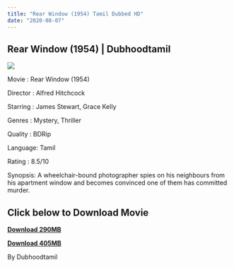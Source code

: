 ```yaml
---
title: "Rear Window (1954) Tamil Dubbed HD"
date: "2020-08-07"
---
```


## Rear Window (1954) | Dubhoodtamil

[![](https://1.bp.blogspot.com/-V8L9NcIdJeM/Xyo2QpXnBqI/AAAAAAAAA_A/1d-7fv6C_40GbtYYqduKB7JVsBExkZT3wCLcBGAsYHQ/w426-h640/images{7c91919003b18fbfe18f8d0a8715b92cf9e57c9a8b9d318e5deae4019927ce00}2B{7c91919003b18fbfe18f8d0a8715b92cf9e57c9a8b9d318e5deae4019927ce00}252817{7c91919003b18fbfe18f8d0a8715b92cf9e57c9a8b9d318e5deae4019927ce00}2529.jpeg)](https://1.bp.blogspot.com/-V8L9NcIdJeM/Xyo2QpXnBqI/AAAAAAAAA_A/1d-7fv6C_40GbtYYqduKB7JVsBExkZT3wCLcBGAsYHQ/s678/images{7c91919003b18fbfe18f8d0a8715b92cf9e57c9a8b9d318e5deae4019927ce00}2B{7c91919003b18fbfe18f8d0a8715b92cf9e57c9a8b9d318e5deae4019927ce00}252817{7c91919003b18fbfe18f8d0a8715b92cf9e57c9a8b9d318e5deae4019927ce00}2529.jpeg)

Movie : Rear Window (1954)

Director : Alfred Hitchcock

Starring : James Stewart, Grace Kelly

Genres : Mystery, Thriller

Quality : BDRip

Language: Tamil

Rating : 8.5/10

Synopsis: A wheelchair-bound photographer spies on his neighbours from his apartment window and becomes convinced one of them has committed murder.

## **Click below to Download Movie**

**[Download 290MB](https://oncehelp.com/Rear-window-290MB)**

**[Download 405MB](https://oncehelp.com/Rear-window-400MB)**

By Dubhoodtamil
